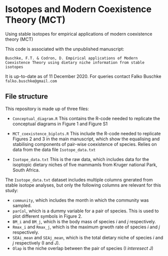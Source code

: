 # Isotopes and Modern Coexistence Theory (MCT)
Using stable isotopes for empirical applications of modern coexistence theory (MCT)

This code is associated with the unpublished manuscript:

`Buschke, F.T. & Codron, D. Empirical applications of Modern Coexistence Theory using dietary niche information from stable isotopes`

It is up-to-date as of 11 December 2020. For queries contact Falko Buschke `falko.buschke@gmail.com`

## File structure

This repository is made up of three files:

* `Conceptual_diagram.R`
This contains the R-code needed to replicate the conceptual diagrams in Figure 1 and Figure S1

* `MCT_coexistence_biplots.R`
This include the R-code needed to replicate Figures 2 and 3 in the main manuscript, which show the equalising and stabilising components of pair-wise coexistence of species. Relies on data from the data file `Isotope_data.txt`

* `Isotope_data.txt`
This is the raw data, which includes data for the isoptopic dietary niches of five mammamls from Kruger national Park, South Africa.

The `Isotope_data.txt` dataset includes multiple columns gnerated from stable isotope analyses, but only the following columns are relevant for this study:

  * `community`, which includes the month in which the community was sampled.
  * `parCol`, which is a dummy variable for a pair of species. This is used to plot different symbols in Figure 2.
  * `BM_i` and `BM_j`, which is the body mass of species *i* and *j* respectively.
  * `Rmax_i` and `Rmax_j`, which is the maximum grwoth rate of species *i* and *j* respectively.
  * `SEAi_mean` and `SEAj_mean`, which is the total dietary niche of species *i* and *j* respectively (I and J).
  * `Olap` is the niche overlap between the pair of species (I *interesect* J)
  

